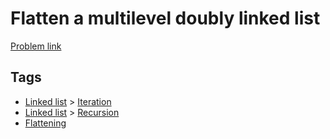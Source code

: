# Flatten a multilevel doubly linked list

[Problem link](https://leetcode.com/problems/flatten-a-multilevel-doubly-linked-list)

## Tags

* [Linked list](/README.md#Linked_list) > [Iteration](/README.md#Linked_list-Iteration)
* [Linked list](/README.md#Linked_list) > [Recursion](/README.md#Linked_list-Recursion)
* [Flattening](/README.md#Flattening)
